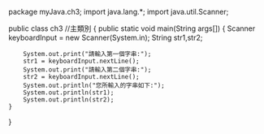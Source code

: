 package myJava.ch3;
import java.lang.*;
import java.util.Scanner;

public class ch3       //主類別
{
    public static void main(String args[])
    {
        Scanner keyboardInput = new Scanner(System.in);
        String str1,str2;
        
        System.out.print("請輸入第一個字串:");
        str1 = keyboardInput.nextLine();
        System.out.print("請輸入第二個字串:");
        str2 = keyboardInput.nextLine();
        System.out.println("您所輸入的字串如下:");
        System.out.println(str1);
        System.out.println(str2);
    }
}
